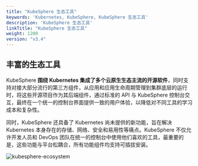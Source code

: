 ```yaml
---
title: "KubeSphere 生态工具"
keywords: 'Kubernetes, KubeSphere, KubeSphere 生态工具'
description: 'KubeSphere 生态工具'
linkTitle: "KubeSphere 生态工具"
weight: 1200
version: "v3.4"
---
```


## 丰富的生态工具

KubeSphere **围绕 Kubernetes 集成了多个云原生生态主流的开源软件**，同时支持对接大部分流行的第三方组件，从应用和应用生命周期管理到集群底层的运行时，将这些开源项目作为其后端组件，通过标准的 API 与 KubeSphere 控制台交互，最终在一个统一的控制台界面提供一致的用户体验，以降低对不同工具的学习成本和复杂性。

同时，KubeSphere 还具备了 Kubernetes 尚未提供的新功能，旨在解决 Kubernetes 本身存在的存储、网络、安全和易用性等痛点。KubeSphere 不仅允许开发人员和 DevOps 团队在统一的控制台中使用他们喜欢的工具，最重要的是，这些功能与平台松耦合，所有功能组件均支持可插拔安装。

![kubesphere-ecosystem](/images/docs/v3.x/zh-cn/introduction/kubesphere-ecosystem/kubesphere-ecosystem.png)